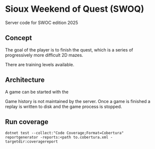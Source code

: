# Sioux Weekend of Quest (SWOQ)

Server code for SWOC edition 2025


## Concept

The goal of the player is to finish the quest, which is a series of progressively more difficult 2D mazes.

There are training levels available.

## Architecture

A game can be started with the

Game history is not maintained by the server. Once a game is finished a replay is written to disk and the game process is stopped.


## Run coverage

    dotnet test --collect:"Code Coverage;Format=Cobertura"
    reportgenerator -reports:<path to.cobertura.xml -targetdir:coveragereport
